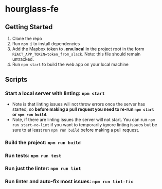 # hourglass-fe

## Getting Started
1. Clone the repo
1. Run `npm i` to install dependencies
1. Add the Mapbox token to **.env.local** in the project root in the form `REACT_APP_TOKEN=token_from_slack`. Note: this file should remain untracked.
1. Run `npm start` to build the web app on your local machine


## Scripts
### Start a local server with linting: **`npm start`**
* Note is that linting issues will not throw errors once the server has started, so **before making a pull request you need to re-run `npm start` or `npm run build`**.
* Note, if there are linting issues the server will not start. You can run `npm run start-no-lint` if you want to temporarily ignore linting issues but be sure to at least run `npm run build` before making a pull request.
### Build the project: **`npm run build`**
### Run tests: **`npm run test`**
### Run just the linter: **`npm run lint`**
### Run linter and auto-fix most issues: **`npm run lint-fix`**

